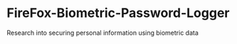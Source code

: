 # FireFox-Biometric-Password-Logger
Research into securing personal information using biometric data
